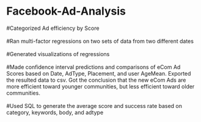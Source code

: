 # Facebook-Ad-Analysis
#Categorized Ad efficiency by Score <br /><br />
#Ran multi-factor regressions on two sets of data from two different dates <br /><br />
#Generated visualizations of regressions <br /><br />
#Made confidence interval predictions and comparisons of eCom Ad Scores based on Date, AdType, Placement, and user AgeMean. Exported the resulted data to csv. Got the conclusion that the new eCom Ads are more efficient toward younger communities, but less efficient toward older communities. <br /><br />
#Used SQL to generate the average score and success rate based on category, keywords, body, and adtype <br /><br />
